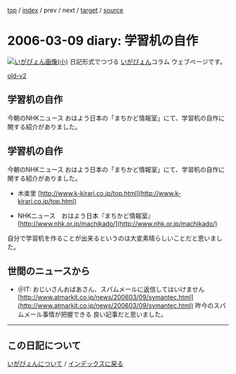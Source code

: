 [top](https://igapyon.github.io/diary/) 
 / [index](https://igapyon.github.io/diary/2006/index.html) 
 / prev 
 / next 
 / [target](https://igapyon.github.io/diary/2006/ig060309.html) 
 / [source](https://github.com/igapyon/diary/blob/gh-pages/2006/ig060309.html.src.md) 

2006-03-09 diary: 学習机の自作
=====================================================================================================
[![いがぴょん画像(小)](https://igapyon.github.io/diary/images/iga200306s.jpg "いがぴょん")](https://igapyon.github.io/diary/memo/memoigapyon.html) 日記形式でつづる [いがぴょん](https://igapyon.github.io/diary/memo/memoigapyon.html)コラム ウェブページです。

[old-v2](ig060309-orig.html)

## 学習机の自作

今朝のNHKニュース おはよう日本の「まちかど情報室」にて、学習机の自作に関する紹介がありました。


## 学習机の自作

今朝のNHKニュース おはよう日本の「まちかど情報室」にて、学習机の自作に関する紹介がありました。

* 木楽里
  [http://www.k-kirari.co.jp/top.html](http://www.k-kirari.co.jp/top.html)
  
* NHKニュース　おはよう日本『まちかど情報室』
  [http://www.nhk.or.jp/machikado/](http://www.nhk.or.jp/machikado/)

自分で学習机を作ることが出来るというのは大変素晴らしいことだと思いました。

## 世間のニュースから

* ＠IT: おじいさんおばあさん、スパムメールに返信してはいけません
  [http://www.atmarkit.co.jp/news/200603/09/symantec.html](http://www.atmarkit.co.jp/news/200603/09/symantec.html)
  昨今のスパムメール事情が把握できる 良い記事だと思いました。


----------------------------------------------------------------------------------------------------

## この日記について
[いがぴょんについて](https://igapyon.github.io/diary/memo/memoigapyon.html) / [インデックスに戻る](https://igapyon.github.io/diary/idxall.html)
